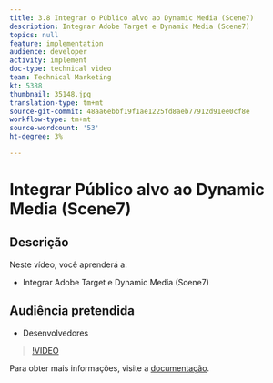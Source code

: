 ```yaml
---
title: 3.8 Integrar o Público alvo ao Dynamic Media (Scene7)
description: Integrar Adobe Target e Dynamic Media (Scene7)
topics: null
feature: implementation
audience: developer
activity: implement
doc-type: technical video
team: Technical Marketing
kt: 5388
thumbnail: 35148.jpg
translation-type: tm+mt
source-git-commit: 48aa6ebbf19f1ae1225fd8aeb77912d91ee0cf8e
workflow-type: tm+mt
source-wordcount: '53'
ht-degree: 3%

---
```



# Integrar Público alvo ao Dynamic Media (Scene7)

## Descrição

Neste vídeo, você aprenderá a:

* Integrar Adobe Target e Dynamic Media (Scene7)

## Audiência pretendida

* Desenvolvedores

>[!VIDEO](https://video.tv.adobe.com/v/35148/?quality=12)

Para obter mais informações, visite a [documentação](https://docs.adobe.com/content/help/en/target/using/administer/scene7-settings.html).

